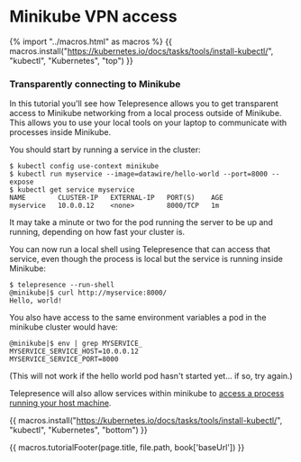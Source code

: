 # Minikube VPN access

{% import "../macros.html" as macros %}
{{ macros.install("https://kubernetes.io/docs/tasks/tools/install-kubectl/", "kubectl", "Kubernetes", "top") }}

### Transparently connecting to Minikube

In this tutorial you'll see how Telepresence allows you to get transparent access to Minikube networking from a local process outside of Minikube.
This allows you to use your local tools on your laptop to communicate with processes inside Minikube.

You should start by running a service in the cluster:

```console
$ kubectl config use-context minikube
$ kubectl run myservice --image=datawire/hello-world --port=8000 --expose
$ kubectl get service myservice
NAME        CLUSTER-IP   EXTERNAL-IP   PORT(S)    AGE
myservice   10.0.0.12    <none>        8000/TCP   1m
```

It may take a minute or two for the pod running the server to be up and running, depending on how fast your cluster is.

You can now run a local shell using Telepresence that can access that service, even though the process is local but the service is running inside Minikube:

```console
$ telepresence --run-shell
@minikube|$ curl http://myservice:8000/
Hello, world!
```

You also have access to the same environment variables a pod in the minikube cluster would have:

```console
@minikube|$ env | grep MYSERVICE_
MYSERVICE_SERVICE_HOST=10.0.0.12
MYSERVICE_SERVICE_PORT=8000
```

(This will not work if the hello world pod hasn't started yet... if so, try again.)

Telepresence will also allow services within minikube to [access a process running your host machine](kubernetes-rapid.html).

{{ macros.install("https://kubernetes.io/docs/tasks/tools/install-kubectl/", "kubectl", "Kubernetes", "bottom") }}

{{ macros.tutorialFooter(page.title, file.path, book['baseUrl']) }}
